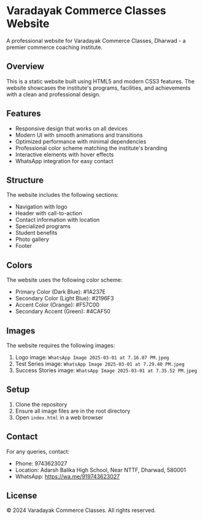 # Varadayak Commerce Classes Website

A professional website for Varadayak Commerce Classes, Dharwad - a premier commerce coaching institute.

## Overview

This is a static website built using HTML5 and modern CSS3 features. The website showcases the institute's programs, facilities, and achievements with a clean and professional design.

## Features

- Responsive design that works on all devices
- Modern UI with smooth animations and transitions
- Optimized performance with minimal dependencies
- Professional color scheme matching the institute's branding
- Interactive elements with hover effects
- WhatsApp integration for easy contact

## Structure

The website includes the following sections:
- Navigation with logo
- Header with call-to-action
- Contact information with location
- Specialized programs
- Student benefits
- Photo gallery
- Footer

## Colors

The website uses the following color scheme:
- Primary Color (Dark Blue): #1A237E
- Secondary Color (Light Blue): #2196F3
- Accent Color (Orange): #F57C00
- Secondary Accent (Green): #4CAF50

## Images

The website requires the following images:
1. Logo image: `WhatsApp Image 2025-03-01 at 7.16.07 PM.jpeg`
2. Test Series image: `WhatsApp Image 2025-03-01 at 7.29.40 PM.jpeg`
3. Success Stories image: `WhatsApp Image 2025-03-01 at 7.35.52 PM.jpeg`

## Setup

1. Clone the repository
2. Ensure all image files are in the root directory
3. Open `index.html` in a web browser

## Contact

For any queries, contact:
- Phone: 9743623027
- Location: Adarsh Balika High School, Near NTTF, Dharwad, 580001
- WhatsApp: https://wa.me/919743623027

## License

© 2024 Varadayak Commerce Classes. All rights reserved. 